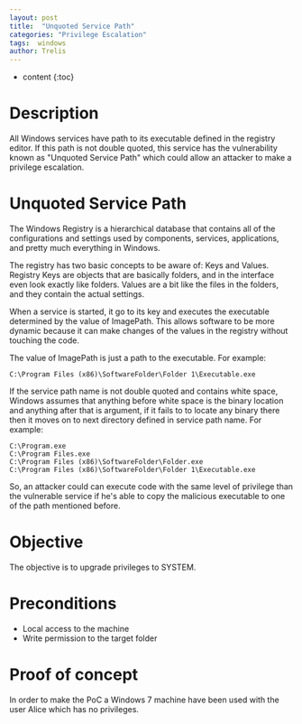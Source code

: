 ```yaml
---
layout: post
title:  "Unquoted Service Path"
categories: "Privilege Escalation"
tags:  windows
author: Trelis
---
```


* content
{:toc}

# Description
All Windows services have path to its executable defined in the registry editor. If this path is not double quoted, this service has the vulnerability known as "Unquoted Service Path" which could allow an attacker to make a privilege escalation.




# Unquoted Service Path
The Windows Registry is a hierarchical database that contains all of the configurations and settings used by components, services, applications, and pretty much everything in Windows.

The registry has two basic concepts to be aware of: Keys and Values. Registry Keys are objects that are basically folders, and in the interface even look exactly like folders. Values are a bit like the files in the folders, and they contain the actual settings.

When a service is started, it go to its key and executes the executable determined by the value of ImagePath. This allows software to be more dynamic because it can make changes of the values in the registry without touching the code.

The value of ImagePath is just a path to the executable. For example:
```
C:\Program Files (x86)\SoftwareFolder\Folder 1\Executable.exe
```

If the service path name is not double quoted and contains white space, Windows assumes that anything before white space is the binary location and anything after that is argument, if it fails to to locate any binary there then it moves on to next directory defined in service path name. For example:
```
C:\Program.exe
C:\Program Files.exe
C:\Program Files (x86)\SoftwareFolder\Folder.exe
C:\Program Files (x86)\SoftwareFolder\Folder 1\Executable.exe
```

So, an attacker could can execute code with the same level of privilege than the vulnerable service if he's able to copy the malicious executable to one of the path mentioned before.

# Objective
The objective is to upgrade privileges to SYSTEM.

# Preconditions
* Local access to the machine
* Write permission to the target folder

# Proof of concept
In order to make the PoC a Windows 7 machine have been used with the user Alice which has no privileges.

